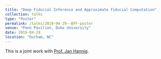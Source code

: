 ```yaml
---
title: "Deep Fiducial Inference and Approximate Fiducial Computation"
collection: talks
type: "Poster"
permalink: /talks/2019-04-29--BFF-poster
venue: "Penn Pavilion, Duke University"
date: 2019-04-29
location: "Durham, NC"
---
```


This is a joint work with [Prof. Jan Hannig](https://hannig.cloudapps.unc.edu/).
